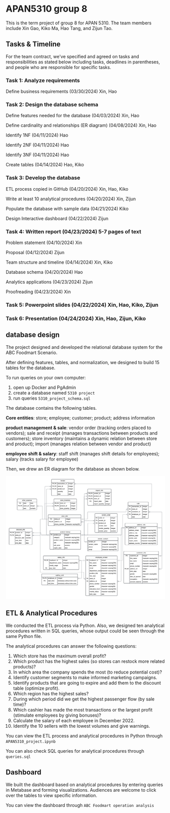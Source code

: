# APAN5310 group 8
This is the term project of group 8 for APAN 5310.
The team members include Xin Gao, Kiko Ma, Hao Tang, and Zijun Tao.

## Tasks & Timeline
For the team contract, we've specified and agreed on tasks and responsibilities as stated below including tasks, deadlines in parentheses, and people who are responsible for specific tasks.

### Task 1: Analyze requirements 

Define business requirements (03/30/2024) Xin, Hao


### Task 2: Design the database schema 

Define features needed for the database (04/03/2024) Xin, Hao

Define cardinality and relationships (ER diagram) (04/08/2024) Xin, Hao

Identify 1NF (04/11/2024) Hao

Identify 2NF (04/11/2024) Hao

Identify 3NF (04/11/2024) Hao

Create tables (04/14/2024) Hao, Kiko


### Task 3: Develop the database

ETL process copied in GitHub (04/20/2024) Xin, Hao, Kiko

Write at least 10 analytical procedures (04/20/2024) Xin, Zijun

Populate the database with sample data (04/21/2024) Kiko

Design Interactive dashboard (04/22/2024) Zijun


### Task 4: Written report (04/23/2024) 5-7 pages of text

Problem statement (04/10/2024) Xin

Proposal (04/12/2024) Zijun

Team structure and timeline (04/14/2024) Xin, Kiko

Database schema (04/20/2024) Hao

Analytics applications (04/23/2024) Zijun

Proofreading (04/23/2024) Xin


### Task 5: Powerpoint slides (04/22/2024) Xin, Hao, Kiko, Zijun

### Task 6: Presentation (04/24/2024) Xin, Hao, Zijun, Kiko

## database design
The project designed and developed the relational database system for the ABC Foodmart Scenario.

After defining features, tables, and normalization, we designed to build 15 tables for the database.

To run queries on your own computer:

1. open up Docker and PgAdmin
2. create a database named `5310 project`
3. run queries `5310_project_schema.sql`

The database contains the following tables.

**Core entities**: store; employee; customer; product; address information 

**product management & sale**: vendor order (tracking orders placed to vendors); sale and receipt (manages transactions between products and customers); store inventory (maintains a dynamic relation between store and product); import (manages relation between vendor and product)

**employee shift & salary**: staff shift (manages shift details for employees); salary (tracks salary for employee)

Then, we drew an ER diagram for the database as shown below.

![ER diagram](5310project_ER.png)

## ETL & Analytical Procedures
We conducted the ETL process via Python. Also, we designed ten analytical procedures written in SQL queries, whose output could be seen through the same Python file.

The analytical procedures can answer the following questions:
1. Which store has the maximum overall profit?
2. Which product has the highest sales (so stores can restock more related products)?
3. In which area the company spends the most (to reduce potential cost)?
4. Identify customer segments to make informed marketing campaigns.
5. Identify products that are going to expire and add them to the discount table (optimize profit).
6. Which region has the highest sales?
7. During which period did we get the highest passenger flow (by sale time)?
8. Which cashier has made the most transactions or the largest profit (stimulate employees by giving bonuses)?
9. Calculate the salary of each employee in December 2022.
10. Identify the 10 sellers with the lowest volumes and give warnings.

You can view the ETL process and analytical procedures in Python through `APAN5310_project.ipynb`

You can also check SQL queries for analytical procedures through  `queries.sql`

## Dashboard
We built the dashboard based on analytical procedures by entering queries in Metabase and forming visualizations. Audiences are welcome to click over the tables to view specific information.

You can view the dashboard through `ABC Foodmart operation analysis`

